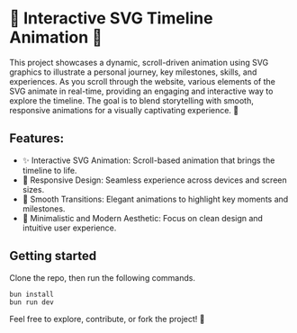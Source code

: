 # 🌟 Interactive SVG Timeline Animation 🎨

This project showcases a dynamic, scroll-driven animation using SVG graphics to illustrate a personal journey, key milestones, skills, and experiences. As you scroll through the website, various elements of the SVG animate in real-time, providing an engaging and interactive way to explore the timeline. The goal is to blend storytelling with smooth, responsive animations for a visually captivating experience. 🚀

## Features:

- ✨ Interactive SVG Animation: Scroll-based animation that brings the timeline to life.
- 📱 Responsive Design: Seamless experience across devices and screen sizes.
- 🌈 Smooth Transitions: Elegant animations to highlight key moments and milestones.
- 🎨 Minimalistic and Modern Aesthetic: Focus on clean design and intuitive user experience.

## Getting started

Clone the repo, then run the following commands.

```
bun install
bun run dev
```

Feel free to explore, contribute, or fork the project! 🔧